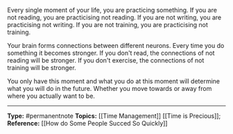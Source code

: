 Every single moment of your life, you are practicing something. If you are not reading, you are practicising not reading. If you are not writing, you are practicising not writing. If you are not training, you are practicising not training. 

Your brain forms connections between different neurons. Every time you do something it becomes stronger. If you don't read, the connections of not reading will be stronger. If you don't exercise, the connections of not training will be stronger. 

You only have this moment and what you do at this moment will determine what you will do in the future. Whether you move towards or away from where you actually want to be. 


----
**Type:** #permanentnote 
**Topics:** [[Time Management]] [[Time is Precious]];
**Reference:** [[How do Some People Succed So  Quickly]]

